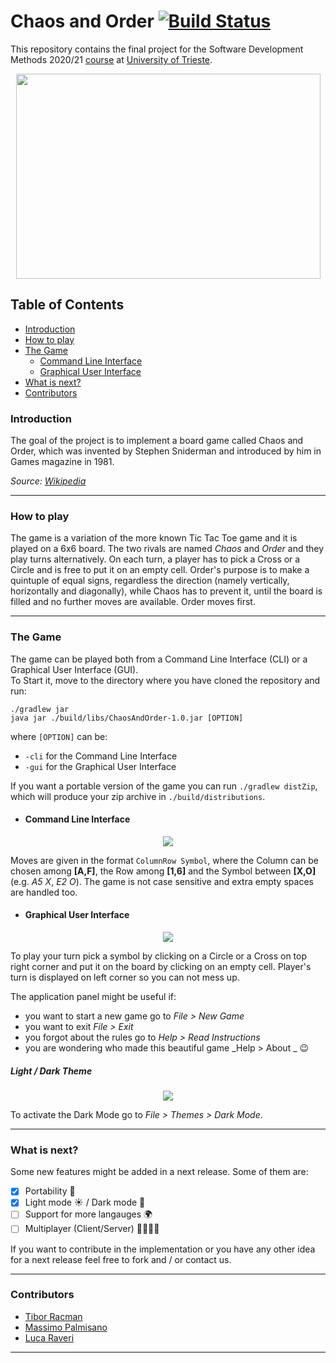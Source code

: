 # Chaos and Order [![Build Status](https://travis-ci.com/RacmanT/ChaosAndOrder.svg?branch=main)](https://travis-ci.com/RacmanT/ChaosAndOrder)

This repository contains the final project for the Software Development Methods 2020/21 [course](https://corsi.units.it/en/sm34/teaching-unit/software-development-methods-567sm-2020-pds0-2018-ord-2018-common) at [University of Trieste](https://www.units.it/en).

<p align="center">
<img src="https://github.com/RacmanT/ChaosAndOrder/blob/main/screenshots/Logo.png" height="328" width="487">
</p>

## Table of Contents

- [Introduction](#introduction)
- [How to play](#how-to-play)
- [The Game](#the-game)
  - [Command Line Interface](#command-line-interface)
  - [Graphical User Interface](#graphical-user-interface)
- [What is next?](#what-is-next)
- [Contributors](#contributors)

### Introduction

The goal of the project is to implement a board game called Chaos and Order, which was invented by Stephen Sniderman and introduced by him in Games magazine in 1981.

_Source: [Wikipedia](https://en.wikipedia.org/wiki/Order_and_Chaos)_

---

### How to play

The game is a variation of the more known Tic Tac Toe game and it is played on a 6x6 board. The two rivals are named _Chaos_ and _Order_ and they play turns alternatively. On each turn, a player has to pick a Cross or a Circle and is free to put it on an empty cell. Order's purpose is to make a quintuple of equal signs, regardless the direction (namely vertically, horizontally and diagonally), while Chaos has to prevent it, until the board is filled and no further moves are available.
Order moves first.

---

### The Game

The game can be played both from a Command Line Interface (CLI) or a Graphical User Interface (GUI).  
To Start it, move to the directory where you have cloned the repository and run:

`./gradlew jar`  
`java jar ./build/libs/ChaosAndOrder-1.0.jar [OPTION]`

where `[OPTION]` can be:

- `-cli` for the Command Line Interface
- `-gui` for the Graphical User Interface

If you want a portable version of the game you can run `./gradlew distZip`, which will produce your zip archive in `./build/distributions`.

- #### Command Line Interface

<!-- To start the Command Line Interface move to the directory where you have cloned the repository and run:

`./gradlew jar`
`java jar ./build/libs/ChaosAndOrder-1.0.jar -cli`   -->

<p align="center">
<img src="https://github.com/RacmanT/ChaosAndOrder/blob/main/screenshots/CLI_1.png">
</p>

Moves are given in the format `ColumnRow Symbol`, where the Column can be chosen among **[A,F]**, the Row among **[1,6]** and the Symbol between **[X,O]** (e.g. _A5 X_, _E2 O_). The game is not case sensitive and extra empty spaces are handled too.

- #### Graphical User Interface

<!-- To start the Graphical User Interface move to the directory where you have clone the repository and run:  -->

<p align="center">
<img src="https://github.com/RacmanT/ChaosAndOrder/blob/main/screenshots/GUI_1.png">
</p>

To play your turn pick a symbol by clicking on a Circle or a Cross on top right corner and put it on the board by clicking on an empty cell. Player's turn is displayed on left corner so you can not mess up.

The application panel might be useful if:

- you want to start a new game go to _File > New Game_
- you want to exit _File > Exit_
- you forgot about the rules go to _Help > Read Instructions_
- you are wondering who made this beautiful game _Help > About _ :wink:

##### Light / Dark Theme

<p align="center">
<img src="https://github.com/RacmanT/ChaosAndOrder/blob/main/screenshots/LightAndDarkMode.png">
</p>

To activate the Dark Mode go to _File > Themes > Dark Mode_.

---

### What is next?

Some new features might be added in a next release. Some of them are:

- [x] Portability :briefcase:
- [x] Light mode :sunny: / Dark mode :crescent_moon:
- [ ] Support for more langauges :earth_africa:
- [ ] Multiplayer (Client/Server) :family_man_man_girl_boy:

If you want to contribute in the implementation or you have any other idea for a next release feel free to fork and / or contact us.

---

### Contributors

- [Tibor Racman](https://github.com/RacmanT)
- [Massimo Palmisano](https://github.com/PalMassimo)
- [Luca Raveri](https://github.com/LucaRaveri)

---
